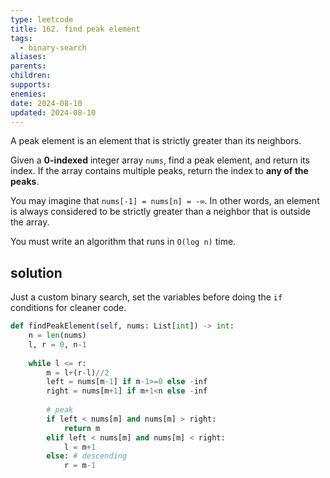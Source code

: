 ```yaml
---
type: leetcode
title: 162. find peak element
tags:
  - binary-search
aliases: 
parents: 
children: 
supports: 
enemies: 
date: 2024-08-10
updated: 2024-08-10
---
```


A peak element is an element that is strictly greater than its neighbors.

Given a **0-indexed** integer array `nums`, find a peak element, and return its index. If the array contains multiple peaks, return the index to **any of the peaks**.

You may imagine that `nums[-1] = nums[n] = -∞`. In other words, an element is always considered to be strictly greater than a neighbor that is outside the array.

You must write an algorithm that runs in `O(log n)` time.

## solution

Just a custom binary search, set the variables before doing the `if` conditions for cleaner code.

```python
def findPeakElement(self, nums: List[int]) -> int:
	n = len(nums)
	l, r = 0, n-1
	  
	while l <= r:
		m = l+(r-l)//2
		left = nums[m-1] if m-1>=0 else -inf
		right = nums[m+1] if m+1<n else -inf
	  
		# peak
		if left < nums[m] and nums[m] > right:
			return m
		elif left < nums[m] and nums[m] < right:
			l = m+1
		else: # descending
			r = m-1
```
